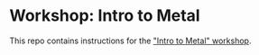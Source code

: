 # Workshop: Intro to Metal

This repo contains instructions for the ["Intro to Metal" workshop](https://equinix-labs.github.io/intro-to-metal-workshop).
